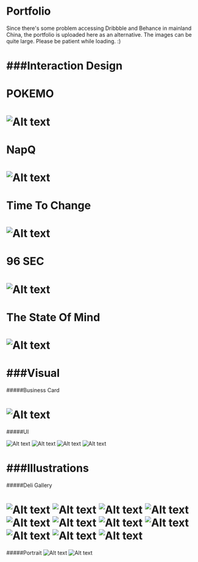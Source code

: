 Portfolio
====================

Since there's some problem accessing Dribbble and Behance in mainland China, the portfolio is uploaded here as an alternative. The images can be quite large. Please be patient while loading. :)



###Interaction Design
====================

POKEMO
====================
![Alt text](https://github.com/michellemxm/portfolio/blob/master/ixd/pokemo-01.png)
====================

NapQ
====================
![Alt text](https://github.com/michellemxm/portfolio/blob/master/ixd/NapQ-01.png)
====================

Time To Change
====================
![Alt text](https://github.com/michellemxm/portfolio/blob/master/ixd/TimeToChange-01.png)
====================

96 SEC
====================
![Alt text](https://github.com/michellemxm/portfolio/blob/master/ixd/96SEC-01.png)
====================

The State Of Mind
====================
![Alt text](https://github.com/michellemxm/portfolio/blob/master/ixd/TheStateOfMind-01.png)
====================


###Visual
====================

#####Business Card

![Alt text](https://github.com/michellemxm/portfolio/blob/master/img/MichelleNameCard_54x90-01.png)
====================

#####UI

![Alt text](https://github.com/michellemxm/portfolio/blob/master/img/app.png)
![Alt text](https://github.com/michellemxm/portfolio/blob/master/img/tag_launching.jpg)
![Alt text](https://github.com/michellemxm/portfolio/blob/master/img/box_in_iPad.jpg)
![Alt text](https://github.com/michellemxm/portfolio/blob/master/img/wechat.jpg)



###Illustrations
====================

#####Deli Gallery

![Alt text](https://github.com/michellemxm/portfolio/blob/master/illus/food-bakery-cornMuffin.jpg)
![Alt text](https://github.com/michellemxm/portfolio/blob/master/illus/food-bakery-RedGrapePastry.jpg)
![Alt text](https://github.com/michellemxm/portfolio/blob/master/illus/food-BbqGrill-BaconBurger.jpg)
![Alt text](https://github.com/michellemxm/portfolio/blob/master/illus/food-BbqGrill-BreakfastPlatter.jpg)
![Alt text](https://github.com/michellemxm/portfolio/blob/master/illus/food-BbqQrill-pancake.jpg)
![Alt text](https://github.com/michellemxm/portfolio/blob/master/illus/food-diary-cheese.jpg)
![Alt text](https://github.com/michellemxm/portfolio/blob/master/illus/food-PopcornPot-ButteredPopcorn.jpg)
![Alt text](https://github.com/michellemxm/portfolio/blob/master/illus/food-PopcornPot-ChiliPopcorn.jpg)
![Alt text](https://github.com/michellemxm/portfolio/blob/master/illus/food-SteakPan-Filet.jpg)
![Alt text](https://github.com/michellemxm/portfolio/blob/master/illus/food-SteakPan-ribeye.jpg)
![Alt text](https://github.com/michellemxm/portfolio/blob/master/illus/food-SteakPan-Tenderloin.jpg)
====================

#####Portrait
![Alt text](https://github.com/michellemxm/portfolio/blob/master/img/YUM.jpg)
![Alt text](https://github.com/michellemxm/portfolio/blob/master/img/edward.jpg)